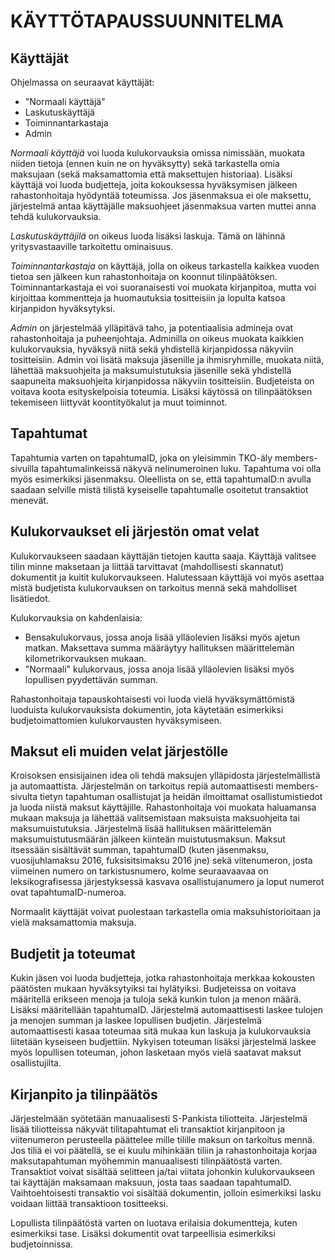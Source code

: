 # KÄYTTÖTAPAUSSUUNNITELMA

## Käyttäjät
Ohjelmassa on seuraavat käyttäjät:
  * "Normaali käyttäjä"
  * Laskutuskäyttäjä
  * Toiminnantarkastaja
  * Admin
  
*Normaali käyttäjä* voi luoda kulukorvauksia omissa nimissään, muokata niiden tietoja (ennen kuin ne on hyväksytty) sekä tarkastella omia maksujaan (sekä maksamattomia että maksettujen historiaa). Lisäksi käyttäjä voi luoda budjetteja, joita kokouksessa hyväksymisen jälkeen rahastonhoitaja hyödyntää toteumissa. Jos jäsenmaksua ei ole maksettu, järjestelmä antaa käyttäjälle maksuohjeet jäsenmaksua varten muttei anna tehdä kulukorvauksia.

*Laskutuskäyttäjilä* on oikeus luoda lisäksi laskuja. Tämä on lähinnä yritysvastaaville tarkoitettu ominaisuus.

*Toiminnantarkastaja* on käyttäjä, jolla on oikeus tarkastella kaikkea vuoden tietoa sen jälkeen kun rahastonhoitaja on koonnut tilinpäätöksen. Toiminnantarkastaja ei voi suoranaisesti voi muokata kirjanpitoa, mutta voi kirjoittaa kommentteja ja huomautuksia tositteisiin ja lopulta katsoa kirjanpidon hyväksytyksi.

*Admin* on järjestelmää ylläpitävä taho, ja potentiaalisia admineja ovat rahastonhoitaja ja puheenjohtaja. Adminilla on oikeus muokata kaikkien kulukorvauksia, hyväksyä niitä sekä yhdistellä kirjanpidossa näkyviin tositteisiin. Admin voi lisätä maksuja jäsenille ja ihmisryhmille, muokata niitä, lähettää maksuohjeita ja maksumuistutuksia jäsenille sekä yhdistellä saapuneita maksuohjeita kirjanpidossa näkyviin tositteisiin. Budjeteista on voitava koota esityskelpoisia toteumia. Lisäksi käytössä on tilinpäätöksen tekemiseen liittyvät koontityökalut ja muut toiminnot.

## Tapahtumat
Tapahtumia varten on tapahtumaID, joka on yleisimmin TKO-äly members-sivuilla tapahtumalinkeissä näkyvä nelinumeroinen luku. Tapahtuma voi olla myös esimerkiksi jäsenmaksu. Oleellista on se, että tapahtumaID:n avulla saadaan selville mistä tilistä kyseiselle tapahtumalle osoitetut transaktiot menevät.

## Kulukorvaukset eli järjestön omat velat
Kulukorvaukseen saadaan käyttäjän tietojen kautta saaja. Käyttäjä valitsee tilin minne maksetaan ja liittää tarvittavat (mahdollisesti skannatut) dokumentit ja kuitit kulukorvaukseen. Halutessaan käyttäjä voi myös asettaa mistä budjetista kulukorvauksen on tarkoitus mennä sekä mahdolliset lisätiedot.

Kulukorvauksia on kahdenlaisia:
  * Bensakulukorvaus, jossa anoja lisää ylläolevien lisäksi myös ajetun matkan. Maksettava summa määräytyy hallituksen määrittelemän kilometrikorvauksen mukaan.
  * "Normaali" kulukorvaus, jossa anoja lisää ylläolevien lisäksi myös lopullisen pyydettävän summan.
  
Rahastonhoitaja tapauskohtaisesti voi luoda vielä hyväksymättömistä luoduista kulukorvauksista dokumentin, jota käytetään esimerkiksi budjetoimattomien kulukorvausten hyväksymiseen.

## Maksut eli muiden velat järjestölle
Kroisoksen ensisijainen idea oli tehdä maksujen ylläpidosta järjestelmällistä ja automaattista. Järjestelmän on tarkoitus repiä automaattisesti members-sivulta tietyn tapahtuman osallistujat ja heidän ilmoittamat osallistumistiedot ja luoda niistä maksut käyttäjille. Rahastonhoitaja voi muokata haluamansa mukaan maksuja ja lähettää valitsemistaan maksuista maksuohjeita tai maksumuistutuksia. Järjestelmä lisää hallituksen määrittelemän maksumuistutusmäärän jälkeen kiinteän muistutusmaksun. Maksut itsessään sisältävät summan, tapahtumaID (kuten jäsenmaksu, vuosijuhlamaksu 2016, fuksisitsimaksu 2016 jne) sekä viitenumeron, josta viimeinen numero on tarkistusnumero, kolme seuraavaavaa on leksikografisessa järjestyksessä kasvava osallistujanumero ja loput numerot ovat tapahtumaID-numeroa.

Normaalit käyttäjät voivat puolestaan tarkastella omia maksuhistorioitaan ja vielä maksamattomia maksuja.

## Budjetit ja toteumat
Kukin jäsen voi luoda budjetteja, jotka rahastonhoitaja merkkaa kokousten päätösten mukaan hyväksytyiksi tai hylätyiksi. Budjeteissa on voitava määritellä erikseen menoja ja tuloja sekä kunkin tulon ja menon määrä. Lisäksi määritellään tapahtumaID. Järjestelmä automaattisesti laskee tulojen ja menojen summan ja laskee lopullisen budjetin. Järjestelmä automaattisesti kasaa toteumaa sitä mukaa kun laskuja ja kulukorvauksia liitetään kyseiseen budjettiin. Nykyisen toteuman lisäksi järjestelmä laskee myös lopullisen toteuman, johon lasketaan myös vielä saatavat maksut osallistujilta.

## Kirjanpito ja tilinpäätös
Järjestelmään syötetään manuaalisesti S-Pankista tiliotteita. Järjestelmä lisää tiliotteissa näkyvät tilitapahtumat eli transaktiot kirjanpitoon ja viitenumeron perusteella päättelee mille tilille maksun on tarkoitus mennä. Jos tiliä ei voi päätellä, se ei kuulu mihinkään tiliin ja rahastonhoitaja korjaa maksutapahtuman myöhemmin manuaalisesti tilinpäätöstä varten. Transaktiot voivat sisältää selitteen ja/tai viitata johonkin kulukorvaukseen tai käyttäjän maksamaan maksuun, josta taas saadaan tapahtumaID. Vaihtoehtoisesti transaktio voi sisältää dokumentin, jolloin esimerkiksi lasku voidaan liittää transaktioon tositteeksi.

Lopullista tilinpäätöstä varten on luotava erilaisia dokumentteja, kuten esimerkiksi tase. Lisäksi dokumentit ovat tarpeellisia esimerkiksi budjetoinnissa.
